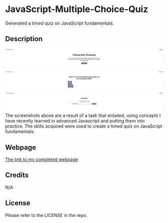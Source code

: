 # JavaScript-Multiple-Choice-Quiz
Generated a timed quiz on JavaScript fundamentals.

## Description
![Screenshot of start of quiz](<images/Screenshot 2023-12-10 232719.png>)
![screenshot of quiz questions](<images/Screenshot 2023-12-10 232854.png>)
![screenshot of quiz ending ](<images/Screenshot 2023-12-10 232930.png>)
The screenshots above are a result of a task that entailed, using concepts I have recently learned in advanced Javascript and putting them into practice. The skills acquired were used to create a timed quiz on JavaScript fundamentals.

## Webpage

 [The link to my completed webpage](https://annamkhalid.github.io/JavaScript-Multiple-Choice-Quiz/)

## Credits

N/A

## License

Please refer to the LICENSE in the repo.
